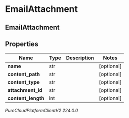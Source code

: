 # EmailAttachment

## EmailAttachment

## Properties

|Name | Type | Description | Notes|
|------------ | ------------- | ------------- | -------------|
| **name** | str |  | [optional] |
| **content_path** | str |  | [optional] |
| **content_type** | str |  | [optional] |
| **attachment_id** | str |  | [optional] |
| **content_length** | int |  | [optional] |



_PureCloudPlatformClientV2 224.0.0_
